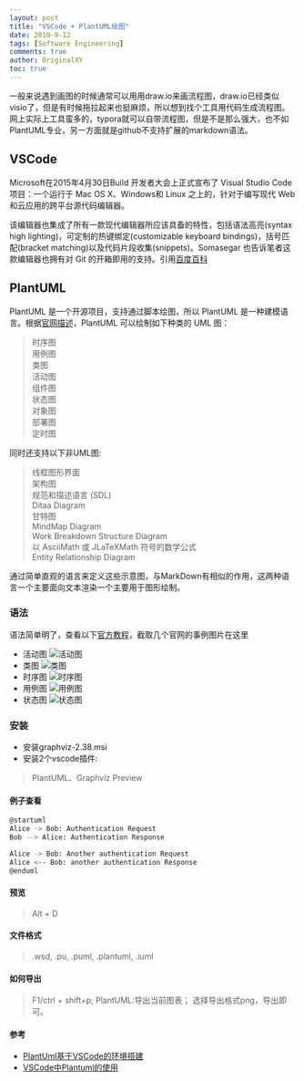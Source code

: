 ```yaml
---
layout: post
title: "VSCode + PlantUML绘图"
date: 2019-9-12
tags: [Software Engineering]
comments: true
author: OriginalXY
toc: true
---
```


一般来说遇到画图的时候通常可以用用draw.io来画流程图，draw.io已经类似visio了，但是有时候拖拉起来也挺麻烦，所以想到找个工具用代码生成流程图。网上实际上工具蛮多的，typora就可以自带流程图，但是不是那么强大，也不如PlantUML专业，另一方面就是github不支持扩展的markdown语法。

## VSCode
Microsoft在2015年4月30日Build 开发者大会上正式宣布了 Visual Studio Code 项目：一个运行于 Mac OS X、Windows和 Linux 之上的，针对于编写现代 Web 和云应用的跨平台源代码编辑器。
<!-- more -->

该编辑器也集成了所有一款现代编辑器所应该具备的特性，包括语法高亮(syntax high lighting)，可定制的热键绑定(customizable keyboard bindings)，括号匹配(bracket matching)以及代码片段收集(snippets)。Somasegar 也告诉笔者这款编辑器也拥有对 Git 的开箱即用的支持。引用[百度百科](https://baike.baidu.com/item/visual%20studio%20code/17514281?fr=aladdin)

## PlantUML
PlantUML 是一个开源项目，支持通过脚本绘图，所以 PlantUML 是一种建模语言。根据[官网描述](http://plantuml.com/zh/)，PlantUML 可以绘制如下种类的 UML 图： 

> 时序图  
> 用例图  
> 类图  
> 活动图  
> 组件图  
> 状态图  
> 对象图  
> 部署图  
> 定时图 

同时还支持以下非UML图:

> 线框图形界面  
> 架构图  
> 规范和描述语言 (SDL)  
> Ditaa Diagram  
> 甘特图  
> MindMap Diagram  
> Work Breakdown Structure Diagram  
> 以 AsciiMath 或 JLaTeXMath 符号的数学公式  
> Entity Relationship Diagram  

通过简单直观的语言来定义这些示意图，与MarkDown有相似的作用，这两种语言一个主要面向文本渲染一个主要用于图形绘制。

### 语法

语法简单明了，查看以下[官方教程](http://plantuml.com/zh/sequence-diagram)，截取几个官网的事例图片在这里

- 活动图
![活动图](https://cdn.jsdelivr.net/gh/OriginalXY/originalxy.github.io/images/2019-9-12-vscode_plantUML/活动图.png)
- 类图
![类图](https://cdn.jsdelivr.net/gh/OriginalXY/originalxy.github.io/images/2019-9-12-vscode_plantUML/类图.png)
- 时序图
![时序图](https://cdn.jsdelivr.net/gh/OriginalXY/originalxy.github.io/images/2019-9-12-vscode_plantUML/时序图.png)
- 用例图
![用例图](https://cdn.jsdelivr.net/gh/OriginalXY/originalxy.github.io/images/2019-9-12-vscode_plantUML/用例图.png)
- 状态图
![状态图](https://cdn.jsdelivr.net/gh/OriginalXY/originalxy.github.io/images/2019-9-12-vscode_plantUML/状态图.png)

### 安装
- 安装graphviz-2.38.msi
- 安装2个vscode插件:
> PlantUML、Graphviz Preview

#### 例子查看
```bash
@startuml
Alice -> Bob: Authentication Request
Bob --> Alice: Authentication Response

Alice -> Bob: Another authentication Request
Alice <-- Bob: another authentication Response
@enduml
```
#### 预览
> Alt + D

#### 文件格式
> .wsd, .pu, .puml, .plantuml, .iuml

#### 如何导出
> F1/ctrl + shift+p; PlantUML:导出当前图表；
> 选择导出格式png，导出即可。

#### 参考
- [PlantUml基于VSCode的环境搭建](https://blog.csdn.net/xiaozhengchenxxm/article/details/82861433)
- [VSCode中Plantuml的使用](https://www.jianshu.com/p/5c7bc062aa2b)

